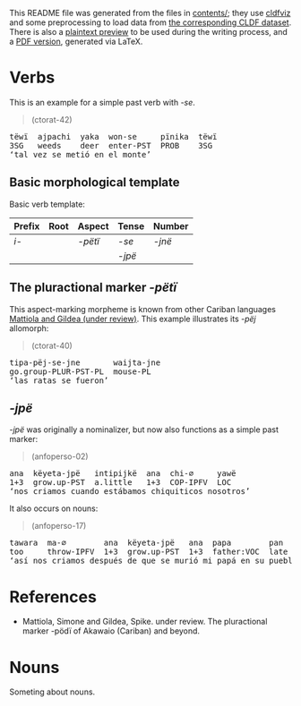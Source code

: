 This README file was generated from the files in [contents/](contents); they use [cldfviz](https://github.com/cldf/cldfviz/) and some preprocessing to load data from [the corresponding CLDF dataset](https://github.com/fmatter/yaw_cldf).
There is also a [plaintext preview](preview.md) to be used during the writing process, and a [PDF version](latex_version/main.pdf), generated via LaTeX.

# Verbs <a name="sec:verbs"></a> 

This is an example for a simple past verb with _-se_.


> (ctorat-42) 
<pre>
tëwï  ajpachi  yaka  won-se     pïnika  tëwï  
3SG   weeds    deer  enter-PST  PROB    3SG  
‘tal vez se metió en el monte’</pre>


## Basic morphological template

Basic verb template:<a name="verb_templ"></a>

| Prefix   | Root   | Aspect     | Tense        | Number      |
|:---------|:-------|:-----------|:-------------|:------------|
| _i-_ |        | _-pëtï_ | _-se_  | _-jnë_ |
|          |        |            | _-jpë_ |             |

## The pluractional marker _-pëtï_
This aspect-marking morpheme is known from other Cariban languages [Mattiola and Gildea (under review)](#source-mattiola2020pluractional).
This example illustrates its _-pëj_ allomorph:


> (ctorat-40) 
<pre>
tipa-pëj-se-jne       waijta-jne  
go.group-PLUR-PST-PL  mouse-PL  
‘las ratas se fueron’</pre>


## _-jpë_
_-jpë_ was originally a nominalizer, but now also functions as a simple past marker:


> (anfoperso-02) 
<pre>
ana  këyeta-jpë   intipijkë  ana  chi-∅     yawë  
1+3  grow.up-PST  a.little   1+3  COP-IPFV  LOC  
‘nos criamos cuando estábamos chiquiticos nosotros’</pre>


It also occurs on nouns:


> (anfoperso-17) 
<pre>
tawara  ma-∅        ana  këyeta-jpë   ana  papa        pan   pata-jpë  të-∅  
too     throw-IPFV  1+3  grow.up-PST  1+3  father:VOC  late  axe-PST   go-IPFV  
‘así nos criamos después de que se murió mi papá en su pueblo’</pre>


# References
- <a id="source-mattiola2020pluractional"> </a>Mattiola, Simone and Gildea, Spike. under review. The pluractional marker -pödï of Akawaio (Cariban) and beyond.

# Nouns

Someting about nouns.
